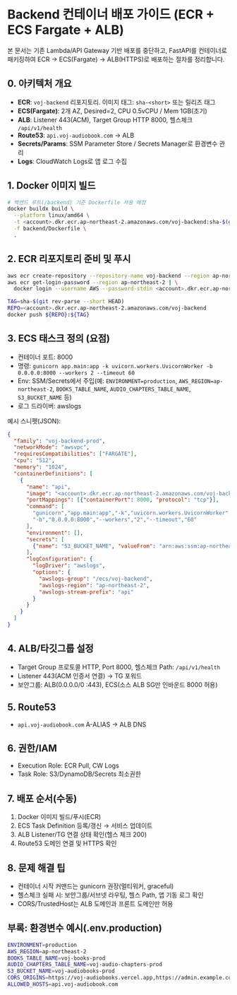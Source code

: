 # Backend 컨테이너 배포 가이드 (ECR + ECS Fargate + ALB)

본 문서는 기존 Lambda/API Gateway 기반 배포를 중단하고, FastAPI를 컨테이너로 패키징하여 ECR → ECS(Fargate) → ALB(HTTPS)로 배포하는 절차를 정리합니다.

## 0. 아키텍처 개요

- **ECR**: `voj-backend` 리포지토리. 이미지 태그: `sha-<short>` 또는 릴리즈 태그
- **ECS(Fargate)**: 2개 AZ, Desired=2, CPU 0.5vCPU / Mem 1GB(초기)
- **ALB**: Listener 443(ACM), Target Group HTTP 8000, 헬스체크 `/api/v1/health`
- **Route53**: `api.voj-audiobook.com` → ALB
- **Secrets/Params**: SSM Parameter Store / Secrets Manager로 환경변수 관리
- **Logs**: CloudWatch Logs로 앱 로그 수집

## 1. Docker 이미지 빌드

```bash
# 백엔드 루트(/backend) 기준 Dockerfile 사용 예정
docker buildx build \
  --platform linux/amd64 \
  -t <account>.dkr.ecr.ap-northeast-2.amazonaws.com/voj-backend:sha-$(git rev-parse --short HEAD) \
  -f backend/Dockerfile \
  .
```

## 2. ECR 리포지토리 준비 및 푸시

```bash
aws ecr create-repository --repository-name voj-backend --region ap-northeast-2 || true
aws ecr get-login-password --region ap-northeast-2 | \
  docker login --username AWS --password-stdin <account>.dkr.ecr.ap-northeast-2.amazonaws.com

TAG=sha-$(git rev-parse --short HEAD)
REPO=<account>.dkr.ecr.ap-northeast-2.amazonaws.com/voj-backend
docker push ${REPO}:${TAG}
```

## 3. ECS 태스크 정의 (요점)

- 컨테이너 포트: 8000
- 명령: `gunicorn app.main:app -k uvicorn.workers.UvicornWorker -b 0.0.0.0:8000 --workers 2 --timeout 60`
- Env: SSM/Secrets에서 주입(예: `ENVIRONMENT=production`, `AWS_REGION=ap-northeast-2`, `BOOKS_TABLE_NAME`, `AUDIO_CHAPTERS_TABLE_NAME`, `S3_BUCKET_NAME` 등)
- 로그 드라이버: awslogs

예시 스니펫(JSON):

```json
{
  "family": "voj-backend-prod",
  "networkMode": "awsvpc",
  "requiresCompatibilities": ["FARGATE"],
  "cpu": "512",
  "memory": "1024",
  "containerDefinitions": [
    {
      "name": "api",
      "image": "<account>.dkr.ecr.ap-northeast-2.amazonaws.com/voj-backend:sha-<short>",
      "portMappings": [{"containerPort": 8000, "protocol": "tcp"}],
      "command": [
        "gunicorn","app.main:app","-k","uvicorn.workers.UvicornWorker",
        "-b","0.0.0.0:8000","--workers","2","--timeout","60"
      ],
      "environment": [],
      "secrets": [
        {"name": "S3_BUCKET_NAME", "valueFrom": "arn:aws:ssm:ap-northeast-2:<account>:parameter/voj/prod/S3_BUCKET_NAME"}
      ],
      "logConfiguration": {
        "logDriver": "awslogs",
        "options": {
          "awslogs-group": "/ecs/voj-backend",
          "awslogs-region": "ap-northeast-2",
          "awslogs-stream-prefix": "api"
        }
      }
    }
  ]
}
```

## 4. ALB/타깃그룹 설정

- Target Group 프로토콜 HTTP, Port 8000, 헬스체크 Path: `/api/v1/health`
- Listener 443(ACM 인증서 연결) → TG 포워드
- 보안그룹: ALB(0.0.0.0/0 :443), ECS(소스 ALB SG만 인바운드 8000 허용)

## 5. Route53

- `api.voj-audiobook.com` A-ALIAS → ALB DNS

## 6. 권한/IAM

- Execution Role: ECR Pull, CW Logs
- Task Role: S3/DynamoDB/Secrets 최소권한

## 7. 배포 순서(수동)

1) Docker 이미지 빌드/푸시(ECR)
2) ECS Task Definition 등록/갱신 → 서비스 업데이트
3) ALB Listener/TG 연결 상태 확인(헬스 체크 200)
4) Route53 도메인 연결 및 HTTPS 확인

## 8. 문제 해결 팁

- 컨테이너 시작 커맨드는 gunicorn 권장(멀티워커, graceful)
- 헬스체크 실패 시: 보안그룹/서브넷 라우팅, 헬스 Path, 앱 기동 로그 확인
- CORS/TrustedHost는 ALB 도메인과 프론트 도메인만 허용

## 부록: 환경변수 예시(.env.production)

```bash
ENVIRONMENT=production
AWS_REGION=ap-northeast-2
BOOKS_TABLE_NAME=voj-books-prod
AUDIO_CHAPTERS_TABLE_NAME=voj-audio-chapters-prod
S3_BUCKET_NAME=voj-audiobooks-prod
CORS_ORIGINS=https://voj-audiobooks.vercel.app,https://admin.example.com
ALLOWED_HOSTS=api.voj-audiobook.com
```
